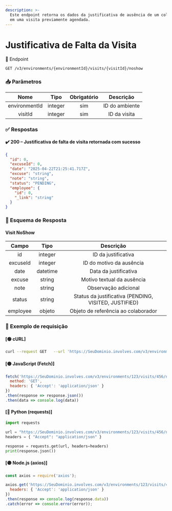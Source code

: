 ```yaml
---
description: >-
  Este endpoint retorna os dados da justificativa de ausência de um colaborador
  em uma visita previamente agendada.
---
```


# Justificativa de Falta da Visita

🔗 Endpoint

`GET /v3/environments/{environmentId}/visits/{visitId}/noshow`

### 📥 Parâmetros

|      Nome     |   Tipo  | Obrigatório |    Descrição   |
| :-----------: | :-----: | :---------: | :------------: |
| environmentId | integer |     sim     | ID do ambiente |
|    visitId    | integer |     sim     |  ID da visita  |

### ✅ Respostas

#### ✔️ 200 – Justificativa de falta de visita retornada com sucesso

```json
{
  "id": 0,
  "excuseId": 0,
  "date": "2025-04-22T21:25:41.717Z",
  "excuse": "string",
  "note": "string",
  "status": "PENDING",
  "employee": {
    "id": 0,
    "_link": "string"
  }
}
```

### 🧬 Esquema de Resposta

#### Visit NoShow

|   Campo  |   Tipo   |                       Descrição                       |
| :------: | :------: | :---------------------------------------------------: |
|    id    |  integer |                  ID da justificativa                  |
| excuseId |  integer |                ID do motivo da ausência               |
|   date   | datetime |                 Data da justificativa                 |
|  excuse  |  string  |               Motivo textual da ausência              |
|   note   |  string  |                  Observação adicional                 |
|  status  |  string  | Status da justificativa (PENDING, VISITED, JUSTIFIED) |
| employee |  objeto  |          Objeto de referência ao colaborador          |

### 📘 Exemplo de requisição

#### \[🟢 cURL]

```bash
curl --request GET   --url 'https://SeuDominio.involves.com/v3/environments/123/visits/456/noshow'   --header 'Accept: application/json'
```

#### \[🟡 JavaScript (Fetch)]

```javascript
fetch('https://SeuDominio.involves.com/v3/environments/123/visits/456/noshow', {
  method: 'GET',
  headers: { 'Accept': 'application/json' }
})
.then(response => response.json())
.then(data => console.log(data))
```

#### \[🔵 Python (requests)]

```python
import requests

url = "https://SeuDominio.involves.com/v3/environments/123/visits/456/noshow"
headers = { "Accept": "application/json" }

response = requests.get(url, headers=headers)
print(response.json())
```

#### \[🟣 Node.js (axios)]

```javascript
const axios = require('axios');

axios.get('https://SeuDominio.involves.com/v3/environments/123/visits/456/noshow', {
  headers: { 'Accept': 'application/json' }
})
.then(response => console.log(response.data))
.catch(error => console.error(error));
```
